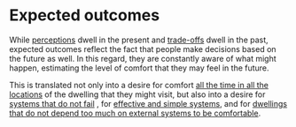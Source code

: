 
# Expected outcomes

While [perceptions](layer=perceptions) dwell in the present and
[trade-offs](layer=trade-offs) dwell in the past,
expected outcomes reflect the fact that people make decisions based on 
the future as well. In this regard, they are constantly aware of 
what might happen, estimating the level of comfort that they may feel
in the future.

This is translated not only into a desire for comfort 
[all the time in all the locations](code=comfort_everywhere_and_all_the_time) of the dwelling that they might visit, but also into a desire for 
[systems that do not fail](code=systems_that_do_not_fail)
, for [effective and simple systems](code=effective_and_simple_systems), 
and for 
[dwellings that do not depend too much on external systems to be comfortable](code=passive_design).
